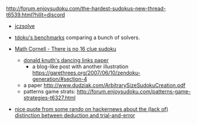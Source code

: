 
http://forum.enjoysudoku.com/the-hardest-sudokus-new-thread-t6539.html?hilit=discord

- [jczsolve](http://forum.enjoysudoku.com/3-77us-solver-2-8g-cpu-testcase-17sodoku-t30470-210.html#p249309)
- [tdoku's benchmarks](https://github.com/t-dillon/tdoku/tree/master/benchmarks) comparing a bunch of solvers.

- [Math Cornell - There is no 16 clue sudoku](https://arxiv.org/abs/1201.0749)

  - [donald knuth's dancing links paper](https://www.ocf.berkeley.edu/~jchu/publicportal/sudoku/0011047.pdf)
    - a blog-like post with another illustration https://garethrees.org/2007/06/10/zendoku-generation/#section-4
  - a paper http://www.dudziak.com/ArbitrarySizeSudokuCreation.pdf
  - patterns game strats: http://forum.enjoysudoku.com/patterns-game-strategies-t6327.html

- [nice quote from some rando on hackernews about the (lack of) distinction between deduction and trial-and-error](https://news.ycombinator.com/item?id=20881755)